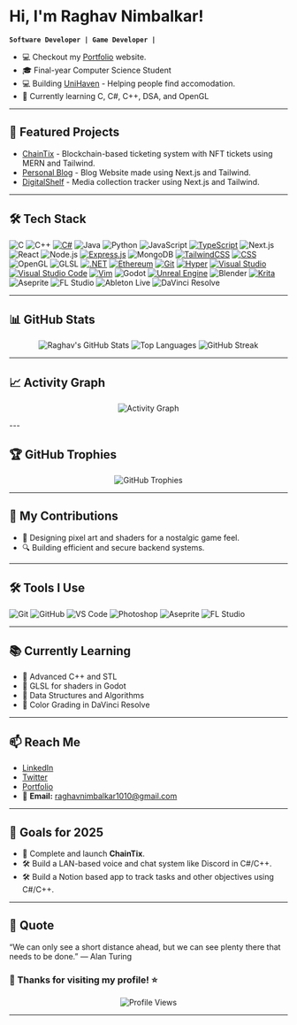 # Hi, I'm Raghav Nimbalkar!

**`Software Developer | Game Developer |`**

- 💻 Checkout my [Portfolio](https://www.raghavnimbalkar.xyz/) website.  
- 🎓 Final-year Computer Science Student  
- 💻 Building [UniHaven](https://github.com/raghavnimbalkar1/UniHaven) - Helping people find accomodation.  
- 🌱 Currently learning C, C#, C++, DSA, and OpenGL

---

## 🚀 Featured Projects
- [ChainTix](https://github.com/raghavnimbalkar1/ChainTix) - Blockchain-based ticketing system with NFT tickets using MERN and Tailwind.  
- [Personal Blog](https://github.com/raghavnimbalkar1/Personal-Blog) - Blog Website made using Next.js and Tailwind.  
- [DigitalShelf](https://github.com/raghavnimbalkar1/DigitalShelf) - Media collection tracker using Next.js and Tailwind.  

---

## 🛠️ Tech Stack
![C](https://img.shields.io/badge/-C-00599C?style=flat&logo=c&logoColor=white)
![C++](https://img.shields.io/badge/-C++-00599C?style=flat&logo=c%2B%2B&logoColor=white)
[![C#](https://custom-icon-badges.demolab.com/badge/C%23-%23239120.svg?logo=csharp&logoColor=white)](#)
![Java](https://img.shields.io/badge/Java-007396?style=flat&logo=openjdk&logoColor=white)
![Python](https://img.shields.io/badge/-Python-3776AB?style=flat&logo=python&logoColor=white)
![JavaScript](https://img.shields.io/badge/-JavaScript-F7DF1E?style=flat&logo=javascript&logoColor=black)
[![TypeScript](https://img.shields.io/badge/TypeScript-3178C6?logo=typescript&logoColor=fff)](#)
![Next.js](https://img.shields.io/badge/-Next.js-000000?style=flat&logo=nextdotjs&logoColor=white)
![React](https://img.shields.io/badge/-React-61DAFB?style=flat&logo=react&logoColor=black)
![Node.js](https://img.shields.io/badge/-Node.js-339933?style=flat&logo=node.js&logoColor=white)
[![Express.js](https://img.shields.io/badge/Express.js-%23404d59.svg?logo=express&logoColor=%2361DAFB)](#)
![MongoDB](https://img.shields.io/badge/-MongoDB-47A248?style=flat&logo=mongodb&logoColor=white)
[![TailwindCSS](https://img.shields.io/badge/Tailwind%20CSS-%2338B2AC.svg?logo=tailwind-css&logoColor=white)](#)
[![CSS](https://img.shields.io/badge/CSS-1572B6?logo=css3&logoColor=fff)](#)
![OpenGL](https://img.shields.io/badge/-OpenGL-5586A4?style=flat&logo=opengl&logoColor=white)
![GLSL](https://img.shields.io/badge/GLSL-008080?style=flat&logo=opengl&logoColor=white)
[![.NET](https://img.shields.io/badge/.NET-512BD4?logo=dotnet&logoColor=fff)](#)
[![Ethereum](https://img.shields.io/badge/Ethereum-3C3C3D?logo=ethereum&logoColor=white)](#)
[![Git](https://img.shields.io/badge/Git-F05032?logo=git&logoColor=fff)](#)
[![Hyper](https://img.shields.io/badge/Hyper-000000?logo=hyper&logoColor=fff)](#)
[![Visual Studio](https://custom-icon-badges.demolab.com/badge/Visual%20Studio-5C2D91.svg?&logo=visual-studio&logoColor=white)](#)
[![Visual Studio Code](https://custom-icon-badges.demolab.com/badge/Visual%20Studio%20Code-0078d7.svg?logo=visualstudiocode&logoColor=white)](#)
[![Vim](https://img.shields.io/badge/Vim-%2311AB00.svg?logo=vim&logoColor=white)](#)
![Godot](https://img.shields.io/badge/-Godot-478CBF?style=flat&logo=godot-engine&logoColor=white)
[![Unreal Engine](https://img.shields.io/badge/Unreal%20Engine-%23313131.svg?logo=unrealengine&logoColor=white)](#)
![Blender](https://img.shields.io/badge/-Blender-F5792A?style=flat&logo=blender&logoColor=white)
[![Krita](https://img.shields.io/badge/Krita-203759?logo=krita&logoColor=EEF37B)](#)
![Aseprite](https://img.shields.io/badge/-Aseprite-7D929E?style=flat&logo=aseprite&logoColor=white)
![FL Studio](https://img.shields.io/badge/-FL_Studio-F48C00?style=flat&logo=flstudio&logoColor=white)
![Ableton Live](https://img.shields.io/badge/-Ableton_Live-000000?style=flat&logo=ableton&logoColor=white)
![DaVinci Resolve](https://img.shields.io/badge/-DaVinci_Resolve-231F20?style=flat&logo=davinci-resolve&logoColor=white)


---

## 📊 GitHub Stats
<p align="center">
<img src="https://github-readme-stats.vercel.app/api?username=raghavnimbalkar1&show_icons=true&theme=radical" alt="Raghav's GitHub Stats" />
<img src="https://github-readme-stats.vercel.app/api/top-langs/?username=raghavnimbalkar1&layout=compact&theme=radical" alt="Top Languages" />
<img src="https://github-readme-streak-stats.vercel.app?user=raghavnimbalkar1&theme=radical" alt="GitHub Streak" />
</p>

---

## 📈 Activity Graph
<p align="center">
  <img src="https://github-readme-activity-graph.vercel.app/graph?username=raghavnimbalkar1&theme=react-dark" alt="Activity Graph">
</p>
---

## 🏆 GitHub Trophies
<p align="center">
  <img src="https://github-profile-trophy.vercel.app/?username=raghavnimbalkar1&theme=radical&margin-w=15&margin-h=15" alt="GitHub Trophies">
</p>

---

## 🌟 My Contributions
- 🎨 Designing pixel art and shaders for a nostalgic game feel.  
- 🔍 Building efficient and secure backend systems.  

---

## 🛠️ Tools I Use

![Git](https://img.shields.io/badge/-Git-F05032?style=flat&logo=git&logoColor=white)
![GitHub](https://img.shields.io/badge/-GitHub-181717?style=flat&logo=github)
![VS Code](https://img.shields.io/badge/-VS%20Code-007ACC?style=flat&logo=visual-studio-code&logoColor=white)
![Photoshop](https://img.shields.io/badge/-Photoshop-31A8FF?style=flat&logo=adobe-photoshop&logoColor=white)
![Aseprite](https://img.shields.io/badge/-Aseprite-7D929E?style=flat&logo=aseprite&logoColor=white)
![FL Studio](https://img.shields.io/badge/-FL%20Studio-F89F1B?style=flat&logo=fl-studio&logoColor=white)

---

## 📚 Currently Learning

- 🔹 Advanced C++ and STL  
- 🔹 GLSL for shaders in Godot  
- 🔹 Data Structures and Algorithms  
- 🔹 Color Grading in DaVinci Resolve  

---

## 📫 Reach Me

- [LinkedIn](https://www.linkedin.com/in/raghavnimbalkar)  
- [Twitter](https://twitter.com/your-twitter-handle)  
- [Portfolio](https://raghavnimbalkarshowcase.vercel.app/gallery)  
- 📧 **Email:** raghavnimbalkar1010@gmail.com  

---

## 🎯 Goals for 2025

- 🚀 Complete and launch **ChainTix**.  
- 🛠 Build a LAN-based voice and chat system like Discord in C#/C++.
- 🛠 Build a Notion based app to track tasks and other objectives using C#/C++.    

---

## 💬 Quote

“We can only see a short distance ahead, but we can see plenty there that needs to be done.”
— Alan Turing

### 🌟 Thanks for visiting my profile! ⭐️

<p align="center">
  <img src="https://komarev.com/ghpvc/?username=raghavnimbalkar1&label=Profile%20Views&color=0e75b6&style=flat" alt="Profile Views" />
</p>

---
